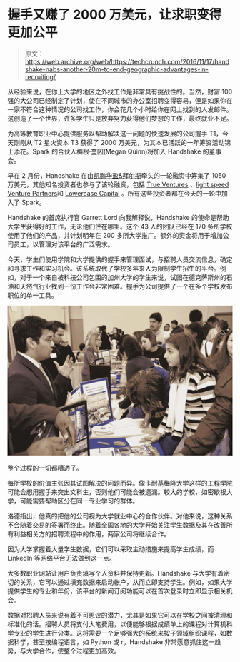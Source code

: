 # 握手又赚了 2000 万美元，让求职变得更加公平

> 原文：<https://web.archive.org/web/https://techcrunch.com/2016/11/17/handshake-nabs-another-20m-to-end-geographic-advantages-in-recruiting/>

从经验来说，在你上大学的地区之外找工作是非常具有挑战性的。当然，财富 100 强的大公司已经制定了计划，使在不同城市的办公室招聘变得容易，但是如果你在一家不符合这种情况的公司找工作，你会花几个小时给你在网上找到的人发邮件。这创造了一个世界，许多学生只是放弃努力获得他们梦想的工作，最终就业不足。

为高等教育职业中心提供服务以帮助解决这一问题的快速发展的公司握手 T1，今天刚刚从 T2 星火资本 T3 获得了 2000 万美元，为其本已活跃的一年筹资活动锦上添花。Spark 的合伙人梅根·奎因(Megan Quinn)将加入 Handshake 的董事会。

早在 2 月份，Handshake 在由[凯鹏华盈&拜尔斯](https://web.archive.org/web/20230322160428/http://www.kpcb.com/)牵头的一轮融资中筹集了 1050 万美元，其他知名投资者也参与了该轮融资，包括 [True Ventures](https://web.archive.org/web/20230322160428/https://trueventures.com/) 、[light speed Venture Partners](https://web.archive.org/web/20230322160428/http://lsvp.com/)和 [Lowercase Capital](https://web.archive.org/web/20230322160428/https://lowercasecapital.com/) 。所有这些投资者都在今天的一轮中加入了 Spark。

Handshake 的首席执行官 Garrett Lord 向我解释说，Handshake 的使命是帮助大学生获得好的工作，无论他们住在哪里。这个 43 人的团队已经在 170 多所学校使用了他们的产品，并计划明年在 200 多所大学推广。额外的资金将用于增加公司员工，以管理对该平台的广泛需求。

今天，学生们使用学院和大学提供的握手来管理面试，与招聘人员交流信息，确定和寻求工作和实习机会。该系统取代了学校多年来人为限制学生招生的平台。例如，对于一个来自被科技公司包围的加州大学的学生来说，试图在德克萨斯州的石油和天然气行业找到一份工作会非常困难。握手为公司提供了一个在多个学校发布职位的单一工具。

![Everything about this entire process pretty much sucks. ](img/b0cbe1751c88dacf2407d1a75416d51a.png)

整个过程的一切都糟透了。

每所学校的价值主张因其试图解决的问题而异。像卡耐基梅隆大学这样的工程学院可能会想用握手来突出文科生，否则他们可能会被遗漏。较大的学校，如密歇根大学，可能需要帮助区分在同一专业学习的群体。

洛德指出，他真的把他的公司视为大学就业中心的合作伙伴。对他来说，这种关系不会随着交易的签署而终止。随着全国各地的大学开始关注学生数据及其在改善所有利益相关方的招聘流程中的作用，两家公司将继续合作。

因为大学掌握着大量学生数据，它们可以采取主动措施来提高学生成绩，而 LinkedIn 等网络平台无法做到这一点。

大多数职业网站让用户负责填写个人资料并保持更新。Handshake 与大学有着密切的关系，它可以通过填充数据来启动帐户，从而立即支持学生。例如，如果大学提供学生的专业和年份，该平台的新闻订阅功能可以在首次登录时立即显示相关机会。

数据对招聘人员来说有着不可思议的潜力，尤其是如果它可以在学校之间被清理和标准化的话。招聘人员将支付大笔费用，以便能够根据成绩单上的课程对计算机科学专业的学生进行分类。这将需要一个足够强大的系统来按子领域组织课程，如数据科学，甚至按编程语言，如 Python 或 r。Handshake 非常愿意抓住这一趋势，与大学合作，使整个过程更加高效。